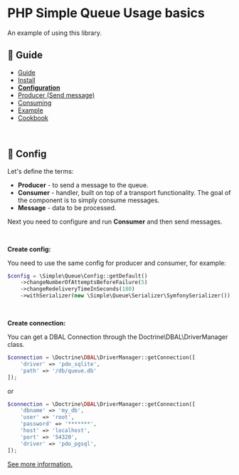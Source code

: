 PHP Simple Queue Usage basics
=============================

An example of using this library.


## :book: Guide

* [Guide](./README.md)
* [Install](./install.md)
* **[Configuration](./configuration.md)**
* [Producer (Send message)](./producer.md)
* [Consuming](./consuming.md)
* [Example](./example.md)
* [Cookbook](./cookbook.md)

<br>

## :page_facing_up: Config

Let's define the terms:

* **Producer** - to send a message to the queue.
* **Consumer** - handler, built on top of a transport functionality. The goal of the component is to simply consume messages.
* **Message** - data to be processed.


Next you need to configure and run **Consumer** and then send messages.

<br>

**Create config:**

You need to use the same config for producer and consumer, for example:

```php
$config = \Simple\Queue\Config::getDefault()
    ->changeNumberOfAttemptsBeforeFailure(5)
    ->changeRedeliveryTimeInSeconds(180)
    ->withSerializer(new \Simple\Queue\Serializer\SymfonySerializer());
```

<br>

**Create connection:**

You can get a DBAL Connection through the Doctrine\DBAL\DriverManager class.

```php
$connection = \Doctrine\DBAL\DriverManager::getConnection([
    'driver' => 'pdo_sqlite',
    'path' => '/db/queue.db'
]);
```

or

```php
$connection = \Doctrine\DBAL\DriverManager::getConnection([
    'dbname' => 'my_db',
    'user' => 'root',
    'password' => '*******',
    'host' => 'localhost',
    'port' => '54320',
    'driver' => 'pdo_pgsql',
]);
```

[See more information.](https://www.doctrine-project.org/projects/doctrine-dbal/en/latest/reference/configuration.html)
